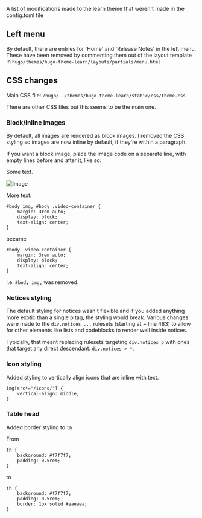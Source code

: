 A list of modifications made to the learn theme that weren't made in the config.toml file

## Left menu
By default, there are entries for 'Home' and 'Release Notes' in the left menu. These have been removed by commenting them out of the layout template in `hugo/themes/hugo-theme-learn/layouts/partials/menu.html`

## CSS changes

Main CSS file: `/hugo/../themes/hugo-theme-learn/static/css/theme.css`

There are other CSS files but this seems to be the main one.

### Block/inline images

By default, all images are rendered as block images. I removed the CSS styling so images are now inline by default, if they're within a paragraph.

If you want a block image, place the image code on a separate line, with empty lines before and after it, like so:

Some text.

![Image](/image.png)

More text.

```
#body img, #body .video-container {
    margin: 3rem auto;
    display: block;
    text-align: center;
}
```

became

```
#body .video-container {
    margin: 3rem auto;
    display: block;
    text-align: center;
}
```

i.e. `#body img,` was removed.

### Notices styling

The default styling for notices wasn't flexible and if you added anything more exotic than a single p tag, the styling would break. Various changes were made to the `div.notices ...` rulesets (starting at ~ line 483) to allow for other elements like lists and codeblocks to render well inside notices. 

Typically, that meant replacing rulesets targeting `div.notices p` with ones that target any direct descendant: `div.notices > *`.


### Icon styling
Added styling to vertically align icons that are inline with text.

```
img[src*="/icons/"] {
    vertical-align: middle;
}
```

### Table head
Added border styling to `th`

From
```
th {
    background: #f7f7f7;
    padding: 0.5rem;
}
```
to 
```
th {
    background: #f7f7f7;
    padding: 0.5rem;
    border: 1px solid #eaeaea;
}
```